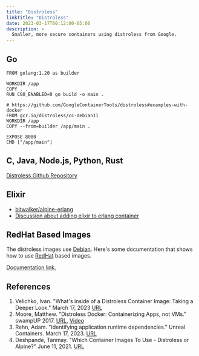 ```yaml
---
title: "Distroless"
linkTitle: "Distroless"
date: 2023-03-17T00:12:00-05:00
description: >
  Smaller, more secure containers using distroless from Google.
---
```


## Go

```docker
FROM golang:1.20 as builder

WORKDIR /app
COPY . .
RUN CGO_ENABLED=0 go build -o main .

# https://github.com/GoogleContainerTools/distroless#examples-with-docker
FROM gcr.io/distroless/cc-debian11
WORKDIR /app
COPY --from=builder /app/main .

EXPOSE 8080
CMD ["/app/main"]
```

## C, Java, Node.js, Python, Rust

[Distroless Github Repository](https://github.com/GoogleContainerTools/distroless#examples-with-docker)

## Elixir

- [bitwalker/alpine-erlang](https://github.com/bitwalker/alpine-erlang)
- [Discussion about adding elixir to erlang container](https://elixirforum.com/t/smallest-docker-container-with-elixir-app/6975)

## RedHat Based Images

The distroless images use [Debian](https://www.debian.org).   Here's some
documentation that shows how to use [RedHat](https://www.redhat.com) based images.

[Documentation link.](https://catalog.redhat.com/software/containers/ubi8-micro/601a84aadd19c7786c47c8ea?container-tabs=overview)

## References

<!-- Format for online resources: -->
<!-- Author Last Name, First Name. “Title of Work.” Title of Site, Sponsor or -->
<!-- Publisher (include only if different from website title or author), Date of -->
<!-- Publication or Update Date, URL. Accessed Date (only if no date of publication -->
<!-- or update date). -->

1. Velichko, Ivan. "What's inside of a Distroless Container Image: Taking a Deeper Look." March 17, 2023 [URL](https://iximiuz.com/en/posts/containers-distroless-images)
1. Moore, Matthew. "Distroless Docker: Containerizing Apps, not VMs." swampUP 2017. [URL](https://swampup2017.sched.com/event/A6CW/distroless-docker-containerizing-apps-not-vms),  [Video](https://www.youtube.com/watch?v=lviLZFciDv4)
1. Rehn, Adam.  "Identifying application runtime dependencies."  Unreal Containers. March 17, 2023. [URL](https://unrealcontainers.com/blog/identifying-application-runtime-dependencies)
1. Deshpande, Tanmay.  "Which Container Images To Use - Distroless or Alpine?" June 11, 2021.  [URL](https://itnext.io/which-container-images-to-use-distroless-or-alpine-96e3dab43a22)
